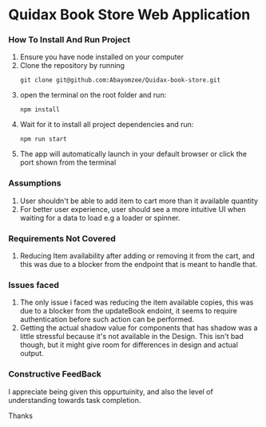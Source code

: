 # Quidax Book Store Web Application

### How To Install And Run Project

1.  Ensure you have node installed on your computer
2.  Clone the repository by running
    ```
    git clone git@github.com:Abayomzee/Quidax-book-store.git
    ```
3.  open the terminal on the root folder and run:
    ```
    npm install
    ```
4.  Wait for it to install all project dependencies and run:
    ```
    npm run start
    ```
5.  The app will automatically launch in your default browser or click the port shown from the terminal

### Assumptions

1. User shouldn't be able to add item to cart more than it available quantity
2. For better user experience, user should see a more intuitive UI when waiting for a data to load e.g a loader or spinner.

### Requirements Not Covered

1. Reducing Item availability after adding or removing it from the cart, and this was due to a blocker from the endpoint that is meant to handle that.

### Issues faced

1. The only issue i faced was reducing the item available copies, this was due to a blocker from the updateBook endoint, it seems to require authentication before such action can be performed.
2. Getting the actual shadow value for components that has shadow was a little stressful because it's not available in the Design. This isn't bad though, but it might give room for differences in design and actual output.

### Constructive FeedBack

I appreciate being given this oppurtuinity, and also the level of understanding towards task completion.

Thanks
